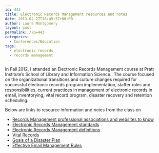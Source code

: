 ```yaml
---
id: 443
title: Electronic Records Management resources and notes
date: 2013-02-27T18:49:57+00:00
author: Laura Montgomery
layout: post
permalink: /?p=443
categories:
  - Conferences/Education
tags:
  - electronic records
  - records management
---
```

In Fall 2012, I attended an Electronic Records Management course at Pratt Institute’s School of Library and Information Science.  The course focused on the organizational transitions and culture changes required for successful electronic records program implementation, staffer roles and responsibilities, current practices in management of electronic records in email, inventorying, vital record program, disaster recovery and retention scheduling.

<!--more-->

Below are links to resource information and notes from the class on

  * [Records Management professional associations and websites to know](http://dteamblog/wp-content/uploads/2013/02/Records-Management-websites.docx)
  * [Electronic Records Management standards](http://dteamblog/wp-content/uploads/2013/02/Records-Management-Standards.docx)
  * [Electronic Records Management definitions](http://dteamblog/wp-content/uploads/2013/02/Electronic-Records-Management-Definitions.docx)
  * [Vital Records](http://dteamblog/wp-content/uploads/2013/02/Vital-Records.docx)
  * [Goals of a Disaster Plan](http://dteamblog/wp-content/uploads/2013/02/Goals-of-a-Disaster-Plan-notes.docx)
  * [Effective Email Management Rules](http://dteamblog/wp-content/uploads/2013/02/Effective-Email-Management-Rules.docx)

